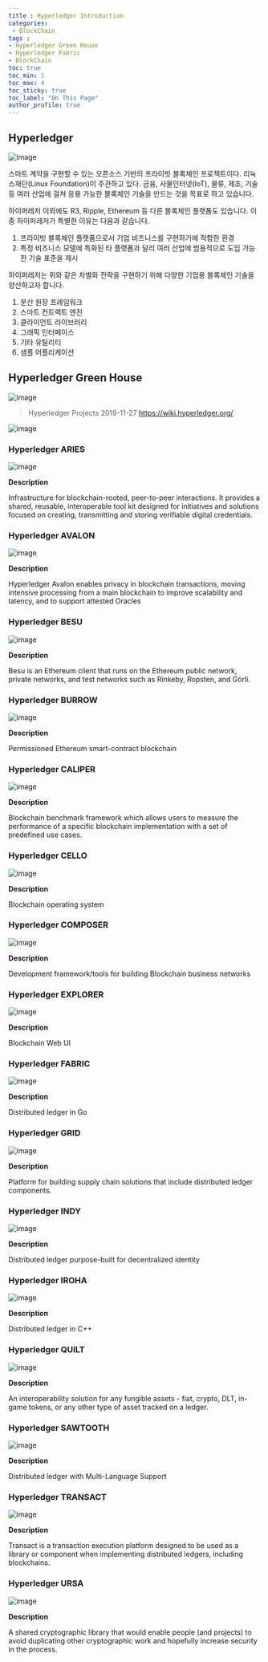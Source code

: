 ```yaml
---
title : Hyperledger Introduction
categories:
 - BlockChain
tags :
- Hyperledger Green House
- Hyperledger Fabric
- BlockChain
toc: true
toc_min: 1
toc_max: 4
toc_sticky: true
toc_label: "On This Page"
author_profile: true
---
```


## Hyperledger

![image](https://user-images.githubusercontent.com/44635266/69712955-05731600-1147-11ea-8bf2-2f44d445bd05.png)

스마트 계약을 구현할 수 있는 오픈소스 기반의 프라이빗 블록체인 프로젝트이다. 리눅스재단(Linux Foundation)이 주관하고 있다. 금융, 사물인터넷(IoT), 물류, 제조, 기술 등 여러 산업에 걸쳐 응용 가능한 블록체인 기술을 만드는 것을 목표로 하고 있습니다.

하이퍼레저 이외에도 R3, Ripple, Ethereum 등 다른 블록체인 플랫폼도 있습니다. 이 중 하이퍼레저가 특별한 이유는 다음과 같습니다. 

1. 프라이빗 블록체인 플랫폼으로서 기업 비즈니스를 구현하기에 적합한 환경
2. 특정 비즈니스 모델에 특화된 타 플랫폼과 달리 여러 산업에 범용적으로 도입 가능한 기술 표준을 제시

하이퍼레저는 위와 같은 차별화 전략을 구현하기 위해 다양한 기업용 블록체인 기술을 양산하고자 합니다.

1. 분산 원장 프레임워크
2. 스마트 컨트랙트 엔진
3. 클라이언트 라이브러리
4. 그래픽 인터페이스
5. 기타 유틸리티
6. 샘플 어플리케이션

## Hyperledger Green House

![image](https://user-images.githubusercontent.com/44635266/69710039-ef168b80-1141-11ea-91e2-24195d5ca68a.png)

> Hyperledger Projects 2019-11-27
https://wiki.hyperledger.org/

![image](https://user-images.githubusercontent.com/44635266/69710270-7532d200-1142-11ea-9b82-e3f83e98b6ff.png)

### Hyperledger ARIES

![image](https://user-images.githubusercontent.com/44635266/69712563-69490f00-1146-11ea-9fc4-216e6ca537d2.png)

**Description**

Infrastructure for blockchain-rooted, peer-to-peer interactions. It provides a shared, reusable, interoperable tool kit designed for initiatives and solutions focused on creating, transmitting and storing verifiable digital credentials.

### Hyperledger AVALON

![image](https://user-images.githubusercontent.com/44635266/69712555-664e1e80-1146-11ea-989e-231f580fc1d6.png)

**Description**

Hyperledger Avalon enables privacy in blockchain transactions, moving intensive processing from a main blockchain to improve scalability and latency, and to support attested Oracles

### Hyperledger BESU

![image](https://user-images.githubusercontent.com/44635266/69712560-677f4b80-1146-11ea-803e-63febcfdfc50.png)

**Description**

Besu is an Ethereum client that runs on the Ethereum public network, private networks, and test networks such as Rinkeby, Ropsten, and Görli.

### Hyperledger BURROW

![image](https://user-images.githubusercontent.com/44635266/69712567-6a7a3c00-1146-11ea-999c-8115995599e9.png)

**Description**

Permissioned Ethereum smart-contract blockchain

### Hyperledger CALIPER

![image](https://user-images.githubusercontent.com/44635266/69712577-6bab6900-1146-11ea-9b1e-ba9ed6050861.png)

**Description**

Blockchain benchmark framework which allows users to measure the performance of a specific blockchain implementation with a set of predefined use cases.

### Hyperledger CELLO

![image](https://user-images.githubusercontent.com/44635266/69712581-6cdc9600-1146-11ea-8bbc-f9efc40d64db.png)

**Description**

Blockchain operating system

### Hyperledger COMPOSER

![image](https://user-images.githubusercontent.com/44635266/69712855-dd83b280-1146-11ea-8c05-f43f2b7cd4cb.png)

**Description**

Development framework/tools for building Blockchain business networks

### Hyperledger EXPLORER

![image](https://user-images.githubusercontent.com/44635266/69712586-6f3ef000-1146-11ea-880d-a34b7f29a342.png)

**Description**

Blockchain Web UI

### Hyperledger FABRIC

![image](https://user-images.githubusercontent.com/44635266/69712594-70701d00-1146-11ea-96a1-cd3f720ae379.png)

**Description**

Distributed ledger in Go

### Hyperledger GRID

![image](https://user-images.githubusercontent.com/44635266/69712596-71a14a00-1146-11ea-86c7-076b1ab611b4.png)

**Description**

Platform for building supply chain solutions that include distributed ledger components.

### Hyperledger INDY

![image](https://user-images.githubusercontent.com/44635266/69712603-749c3a80-1146-11ea-8ceb-07d140358e32.png)

**Description**

Distributed ledger purpose-built for decentralized identity

### Hyperledger IROHA

![image](https://user-images.githubusercontent.com/44635266/69712606-75cd6780-1146-11ea-8eb9-2b459815b924.png)

**Description**

Distributed ledger in C++

### Hyperledger QUILT

![image](https://user-images.githubusercontent.com/44635266/69712610-77972b00-1146-11ea-844d-93740f12089c.png)

**Description**

An interoperability solution for any fungible assets - fiat, crypto, DLT, in-game tokens, or any other type of asset tracked on a ledger.

### Hyperledger SAWTOOTH

![image](https://user-images.githubusercontent.com/44635266/69712617-78c85800-1146-11ea-9d3a-6930378ccdd2.png)

**Description**

Distributed ledger with Multi-Language Support

### Hyperledger TRANSACT

![image](https://user-images.githubusercontent.com/44635266/69712625-7bc34880-1146-11ea-8a4b-e11155545208.png)

**Description**

Transact is a transaction execution platform designed to be used as a library or component when implementing distributed ledgers, including blockchains.

### Hyperledger URSA

![image](https://user-images.githubusercontent.com/44635266/69712628-7d8d0c00-1146-11ea-9abc-fff65e019969.png)

**Description**

A shared cryptographic library that would enable people (and projects) to avoid duplicating other cryptographic work and hopefully increase security in the process.

